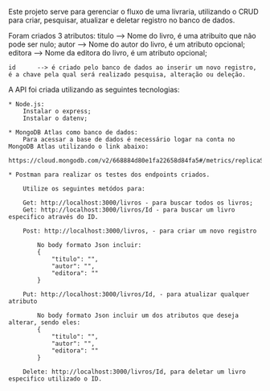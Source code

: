 Este projeto serve para gerenciar o fluxo de uma livraria, utilizando o CRUD para criar, pesquisar, atualizar e deletar registro no banco de dados.

Foram criados 3 atributos:
    titulo  --> Nome do livro, é uma atribuito que não pode ser nulo;
    autor   --> Nome do autor do livro, é um atributo opcional;
    editora --> Nome da editora do livro, é um atributo opcional;

    id      --> é criado pelo banco de dados ao inserir um novo registro, é a chave pela qual será realizado pesquisa, alteração ou deleção.

A API foi criada utilizando as seguintes tecnologias:

    * Node.js:
        Instalar o express;
        Instalar o datenv;

    * MongoDB Atlas como banco de dados:
        Para acessar a base de dados é necessário logar na conta no MongoDB Atlas utilizando o link abaixo:
        https://cloud.mongodb.com/v2/668884d80e1fa22658d84fa5#/metrics/replicaSet/6688850a18348e40bad4485c/explorer/Livraria/livros/find

    * Postman para realizar os testes dos endpoints criados.

        Utilize os seguintes metódos para: 

        Get: http://localhost:3000/livros - para buscar todos os livros;
        Get: http://localhost:3000/livros/Id - para buscar um livro especifico através do ID.

        Post: http://localhost:3000/livros, - para criar um novo registro

            No body formato Json incluir:
            {
                "titulo": "",
                "autor": "",
                "editora": ""
            }

        Put: http://localhost:3000/livros/Id, - para atualizar qualquer atributo 
        
            No body formato Json incluir um dos atributos que deseja alterar, sendo eles:
            {
                "titulo": "",
                "autor": "",
                "editora": ""
            }
        
        Delete: http://localhost:3000/livros/Id, para deletar um livro especifico utilizado o ID.


    
